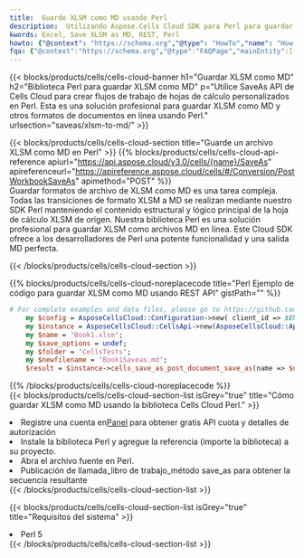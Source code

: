 ```yaml
---
title:  Guarde XLSM como MD usando Perl
description:  Utilizando Aspose.Cells Cloud SDK para Perl para guardar el archivo en formato XLSM como archivo en formato MD.
kwords: Excel, Save XLSM as MD, REST, Perl
howto: {"@context": "https://schema.org","@type": "HowTo","name": "How to save XLSM as MD using the Cells Cloud Perl library.","description": "How to save XLSM as MD using the Cells Cloud Perl library.","image": {"@type": "ImageObject"},"url": "/perl/saveas/xlsm-to-md/","step": [{ "@type": "HowToStep","name": "How to save XLSM as MD using the Cells Cloud Perl library. step 1", "image": {"@type": "ImageObject",},"url": "/perl/saveas/xlsm-to-md/","text": "Register an account at <a href='https://dashboard.aspose.cloud/'>Dashboard</a> to get free API quota & authorization details",},{ "@type": "HowToStep","name": "How to save XLSM as MD using the Cells Cloud Perl library. step 1", "image": {"@type": "ImageObject",},"url": "/perl/saveas/xlsm-to-md/","text": "Install Perl library and add the reference (import the library) to your project.",},{ "@type": "HowToStep","name": "How to save XLSM as MD using the Cells Cloud Perl library. step 1", "image": {"@type": "ImageObject",},"url": "/perl/saveas/xlsm-to-md/","text": "Open the source file in Perl.",},{ "@type": "HowToStep","name": "How to save XLSM as MD using the Cells Cloud Perl library. step 1", "image": {"@type": "ImageObject",},"url": "/perl/saveas/xlsm-to-md/","text": "Call post_workbook_save_as method to get the resultant stream",}, ],"supply": {"@type": "HowToSupply","name": "document"},"tool": [{"@type": "HowToTool","name": "VIM, Visual Studio Code, Eclipse"},{"@type": "HowToTool","name": "Aspose Cells"}],"totalTime": "PT6M"}
fqa: {"@context":"https://schema.org","@type":"FAQPage","mainEntity":[{"@type":"Question","name":"Why save file as other formats file in C# using REST API?","acceptedAnswer":{"@type":"Answer","text":"Documents are encoded in many ways, and some files may be incompatible with the software you use. To open and read such files, just save them as appropriate file formats.<br/><ol><li>Install .NET SDK and add the reference (import the library) to your project.</li><li>Open the source file in C# using REST API.</li><li>Call the PostWorkbookSaveAsRequest() method, passing an output filename with required extension.</li><li>Get the result of save as a separate file.</li></ol>"}},{"@type":"Question","name":"What file formats can I save as with your C# library?","acceptedAnswer":{"@type":"Answer","text":"We support a variety of file formats for conversion using .NET library, including XLSX, Excel, xls , PDF, CSV, HTML, Markdown, XML, PNG, JPG, TIFF, Json, TXT and many more."}},{"@type":"Question","name":"What is the maximum allowed file size for conversion using this .NET library?","acceptedAnswer":{"@type":"Answer","text":"There are no file size limits for format conversions using .NET library."}}]}
---
```

{{< blocks/products/cells/cells-cloud-banner h1="Guardar XLSM como MD" h2="Biblioteca Perl para guardar XLSM como MD" p="Utilice SaveAs API de Cells Cloud para crear flujos de trabajo de hojas de cálculo personalizados en Perl. Esta es una solución profesional para guardar XLSM como MD y otros formatos de documentos en línea usando Perl." urlsection="saveas/xlsm-to-md/" >}}

{{< blocks/products/cells/cells-cloud-section title="Guarde un archivo XLSM como MD en Perl" >}}
{{% blocks/products/cells/cells-cloud-api-reference apiurl="https://api.aspose.cloud/v3.0/cells/{name}/SaveAs" apireferenceurl="https://apireference.aspose.cloud/cells/#/Conversion/PostWorkbookSaveAs" apimethod="POST" %}}
<br/>
Guardar formatos de archivo de XLSM como MD es una tarea compleja. Todas las transiciones de formato XLSM a MD se realizan mediante nuestro SDK Perl manteniendo el contenido estructural y lógico principal de la hoja de cálculo XLSM de origen. Nuestra biblioteca Perl es una solución profesional para guardar XLSM como archivos MD en línea. Este Cloud SDK ofrece a los desarrolladores de Perl una potente funcionalidad y una salida MD perfecta.

{{< /blocks/products/cells/cells-cloud-section >}}

{{% blocks/products/cells/cells-cloud-noreplacecode title="Perl Ejemplo de código para guardar XLSM como MD usando REST API" gistPath="" %}}
  
```perl
# For complete examples and data files, please go to https://github.com/aspose-cells-cloud/aspose-cells-cloud-perl/
    my $config = AsposeCellsCloud::Configuration->new( client_id => $ENV{'ProductClientId'}, client_secret => $ENV{'ProductClientSecret'});
    my $instance = AsposeCellsCloud::CellsApi->new(AsposeCellsCloud::ApiClient->new( $config));
    my $name = 'Book1.xlsm';
    my $save_options = undef;
    my $folder = 'CellsTests';
    my $newfilename = 'Book1Saveas.md';
    $result = $instance->cells_save_as_post_document_save_as(name => $name,save_options => $save_options, newfilename => $newfilename, folder => $folder);
```
  
{{% /blocks/products/cells/cells-cloud-noreplacecode %}}
<br/>
{{< blocks/products/cells/cells-cloud-section-list isGrey="true" title="Cómo guardar XLSM como MD usando la biblioteca Cells Cloud Perl." >}}
<li> Registre una cuenta en<a href="https://dashboard.aspose.cloud/">Panel</a> para obtener gratis API cuota y detalles de autorización</li>
<li>Instale la biblioteca Perl y agregue la referencia (importe la biblioteca) a su proyecto.</li>
<li>Abra el archivo fuente en Perl.</li>
<li>Publicación de llamada_libro de trabajo_método save_as para obtener la secuencia resultante</li>
{{< /blocks/products/cells/cells-cloud-section-list >}}

{{< blocks/products/cells/cells-cloud-section-list isGrey="true" title="Requisitos del sistema" >}}
<li>Perl 5</li>
{{< /blocks/products/cells/cells-cloud-section-list >}}
